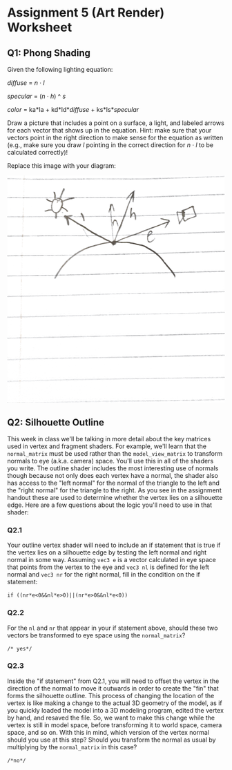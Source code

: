 # Assignment 5 (Art Render) Worksheet

## Q1: Phong Shading

Given the following lighting equation:

*diffuse* = *n* &middot; *l*

*specular* = (*n* &middot; *h*) ^ *s*

*color* = ka\*Ia + kd\*Id\**diffuse* + ks\*Is\**specular*

Draw a picture that includes a point on a surface, a light, and labeled arrows
for each vector that shows up in the equation. Hint: make sure that your
vectors point in the right direction to make sense for the equation as written
(e.g., make sure you draw *l* pointing in the correct direction for *n*
&middot; *l* to be calculated correctly)!

Replace this image with your diagram:

![](./img/vectors.png)


## Q2: Silhouette Outline

This week in class we'll be talking in more detail about the key matrices used
in vertex and fragment shaders. For example, we'll learn that the
`normal_matrix` must be used rather than the `model_view_matrix` to transform
normals to eye (a.k.a. camera) space. You'll use this in all of the shaders
you write. The outline shader includes the most interesting use of normals
though because not only does each vertex have a normal, the shader also has
access to the "left normal" for the normal of the triangle to the left and the
"right normal" for the triangle to the right. As you see in the assignment
handout these are used to determine whether the vertex lies on a silhouette
edge. Here are a few questions about the logic you'll need to use in that
shader:

### Q2.1
Your outline vertex shader will need to include an if statement that is true
if the vertex lies on a silhouette edge by testing the left normal and right
normal in some way. Assuming `vec3 e` is a vector calculated in eye space
that points from the vertex to the eye and `vec3 nl` is defined for the left
normal and `vec3 nr` for the right normal, fill in the condition on the if
statement:

```
if ((nr*e<0&&nl*e>0)||(nr*e>0&&nl*e<0))
```

### Q2.2
For the `nl` and `nr` that appear in your if statement above, should these two
vectors be transformed to eye space using the `normal_matrix`?

```
/* yes*/
```

### Q2.3
Inside the "if statement" from Q2.1, you will need to offset the vertex in the
direction of the normal to move it outwards in order to create the "fin" that
forms the silhouette outline. This process of changing the location of the vertex is like making a change to the actual 3D geometry of the model, as if you quickly loaded the model into a 3D modeling program, edited the vertex by hand, and resaved the file.  So, we want to make this change while the vertex is still in model space, before transforming it to world space, camera space, and so on.  With this in mind, which version of the vertex normal should you use at this step?  Should you transform the normal as usual by multiplying by the `normal_matrix` in this case?

```
/*no*/
```
